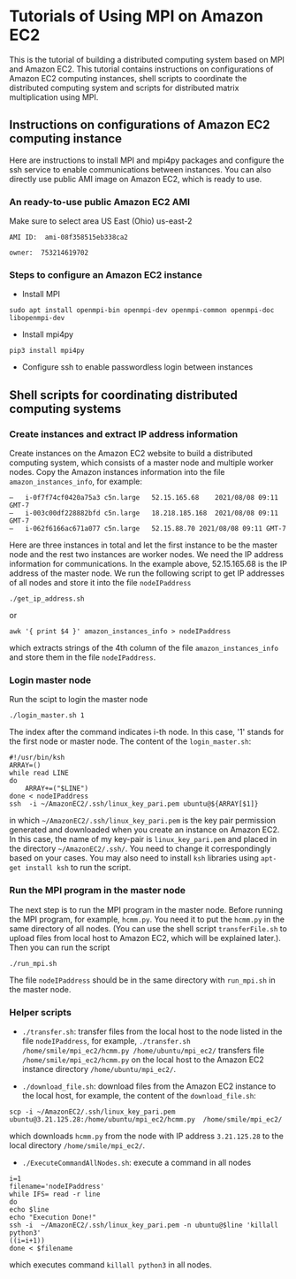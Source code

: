 
# Tutorials of Using MPI on Amazon EC2

This is the tutorial of building a distributed computing system based on MPI and Amazon EC2. This tutorial contains instructions on configurations of Amazon EC2 computing instances, shell scripts to coordinate the distributed computing system and scripts for distributed matrix multiplication using MPI.

## Instructions on configurations of Amazon EC2 computing instance
Here are instructions to install MPI and mpi4py packages and configure the ssh service to enable communications between instances. You can also directly use public AMI image on Amazon EC2, which is ready to use. 

### An ready-to-use public Amazon EC2 AMI
Make sure to select area US East (Ohio) us-east-2

```
AMI ID:  ami-08f358515eb338ca2

owner:  753214619702
```

### Steps to configure an Amazon EC2 instance

- Install MPI
```
sudo apt install openmpi-bin openmpi-dev openmpi-common openmpi-doc libopenmpi-dev
```

- Install mpi4py
```
pip3 install mpi4py
```

- Configure ssh to enable passwordless login between instances


## Shell scripts for coordinating distributed computing systems

### Create instances and extract IP address information
Create instances on the Amazon EC2 website to build a distributed computing system, which consists of a master node and multiple worker nodes. Copy the Amazon instances information into the file `amazon_instances_info`, for example:
```
–	i-0f7f74cf0420a75a3	c5n.large	52.15.165.68	2021/08/08 09:11 GMT-7
–	i-003c00df228882bfd	c5n.large	18.218.185.168	2021/08/08 09:11 GMT-7
–	i-062f6166ac671a077	c5n.large	52.15.88.70	2021/08/08 09:11 GMT-7
```
Here are three instances in total and let the first instance to be the master node and the rest two instances are worker nodes. We need the IP address information for communications. In the example above, 52.15.165.68 is the IP address of the master node. We run the following script to get IP addresses of all nodes and store it into the file `nodeIPaddress`
```
./get_ip_address.sh
```
or 
```
awk '{ print $4 }' amazon_instances_info > nodeIPaddress
```
which extracts strings of the 4th column of the file `amazon_instances_info` and store them in the file `nodeIPaddress`.



### Login master node
Run the scipt to login the master node
```
./login_master.sh 1
```
The index after the command indicates i-th node. In this case, '1' stands for the first node or master node. The content of the `login_master.sh`:
```
#!/usr/bin/ksh
ARRAY=()
while read LINE
do
    ARRAY+=("$LINE")
done < nodeIPaddress
ssh  -i ~/AmazonEC2/.ssh/linux_key_pari.pem ubuntu@${ARRAY[$1]}
```
in which `~/AmazonEC2/.ssh/linux_key_pari.pem` is the key pair permission generated and downloaded when you create an instance on Amazon EC2. In this case, the name of my key-pair is `linux_key_pari.pem` and placed in the directory `~/AmazonEC2/.ssh/`. You need to change it correspondingly based on your cases. You may also need to install `ksh` libraries using `apt-get install ksh` to run the script.

### Run the MPI program in the master node
The next step is to run the MPI program in the master node. Before running the MPI program, for example, `hcmm.py`. You need it to put the `hcmm.py` in the same directory of all nodes.  (You can use the shell script `transferFile.sh` to upload files from local host to Amazon EC2, which will be explained later.). Then you can run the script 
```
./run_mpi.sh
```
The file `nodeIPaddress` should be in the same directory with `run_mpi.sh` in the master node.

### Helper scripts

- `./transfer.sh`: transfer files from the local host to the node listed in the file `nodeIPaddress`, for example,
`./transfer.sh /home/smile/mpi_ec2/hcmm.py /home/ubuntu/mpi_ec2/` transfers file `/home/smile/mpi_ec2/hcmm.py` on the local host to the Amazon EC2 instance directory `/home/ubuntu/mpi_ec2/`.


- `./download_file.sh`: download files from the Amazon EC2 instance to the local host, for example, the content of the `download_file.sh`:

```
scp -i ~/AmazonEC2/.ssh/linux_key_pari.pem  ubuntu@3.21.125.28:/home/ubuntu/mpi_ec2/hcmm.py  /home/smile/mpi_ec2/
```
which downloads `hcmm.py` from the node with IP address `3.21.125.28` to the local directory `/home/smile/mpi_ec2/`.

- `./ExecuteCommandAllNodes.sh`: execute a command in all nodes
```
i=1
filename='nodeIPaddress'
while IFS= read -r line
do
echo $line
echo "Execution Done!"
ssh -i  ~/AmazonEC2/.ssh/linux_key_pari.pem -n ubuntu@$line 'killall python3'
((i=i+1))
done < $filename
```
which executes command `killall python3` in all nodes.

